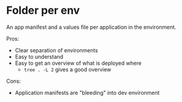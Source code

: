 # Folder per env

An app manifest and a values file per application in the environment.

Pros:
- Clear separation of environments
- Easy to understand
- Easy to get an overview of what is deployed where
    - `tree . -L 2` gives a good overview

Cons:
- Application manifests are "bleeding" into dev environment
